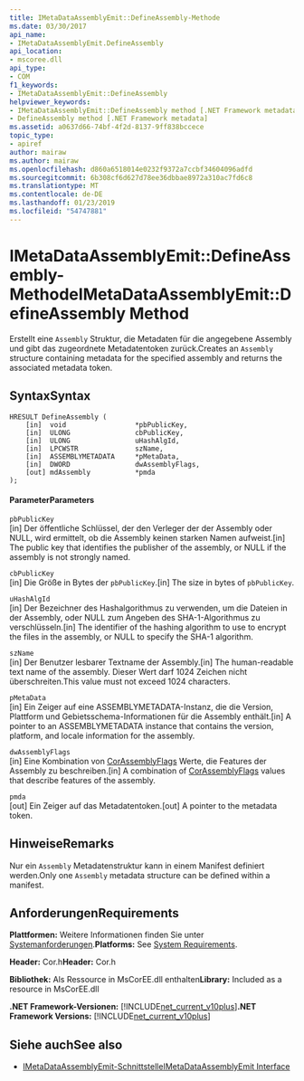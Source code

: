 ```yaml
---
title: IMetaDataAssemblyEmit::DefineAssembly-Methode
ms.date: 03/30/2017
api_name:
- IMetaDataAssemblyEmit.DefineAssembly
api_location:
- mscoree.dll
api_type:
- COM
f1_keywords:
- IMetaDataAssemblyEmit::DefineAssembly
helpviewer_keywords:
- IMetaDataAssemblyEmit::DefineAssembly method [.NET Framework metadata]
- DefineAssembly method [.NET Framework metadata]
ms.assetid: a0637d66-74bf-4f2d-8137-9ff838bccece
topic_type:
- apiref
author: mairaw
ms.author: mairaw
ms.openlocfilehash: d860a6518014e0232f9372a7ccbf34604096adfd
ms.sourcegitcommit: 6b308cf6d627d78ee36dbbae8972a310ac7fd6c8
ms.translationtype: MT
ms.contentlocale: de-DE
ms.lasthandoff: 01/23/2019
ms.locfileid: "54747881"
---
```

# <a name="imetadataassemblyemitdefineassembly-method"></a><span data-ttu-id="6fd2f-102">IMetaDataAssemblyEmit::DefineAssembly-Methode</span><span class="sxs-lookup"><span data-stu-id="6fd2f-102">IMetaDataAssemblyEmit::DefineAssembly Method</span></span>
<span data-ttu-id="6fd2f-103">Erstellt eine `Assembly` Struktur, die Metadaten für die angegebene Assembly und gibt das zugeordnete Metadatentoken zurück.</span><span class="sxs-lookup"><span data-stu-id="6fd2f-103">Creates an `Assembly` structure containing metadata for the specified assembly and returns the associated metadata token.</span></span>  
  
## <a name="syntax"></a><span data-ttu-id="6fd2f-104">Syntax</span><span class="sxs-lookup"><span data-stu-id="6fd2f-104">Syntax</span></span>  
  
```  
HRESULT DefineAssembly (  
    [in]  void                 *pbPublicKey,  
    [in]  ULONG                cbPublicKey,  
    [in]  ULONG                uHashAlgId,  
    [in]  LPCWSTR              szName,   
    [in]  ASSEMBLYMETADATA     *pMetaData,  
    [in]  DWORD                dwAssemblyFlags,  
    [out] mdAssembly           *pmda  
);  
```  
  
#### <a name="parameters"></a><span data-ttu-id="6fd2f-105">Parameter</span><span class="sxs-lookup"><span data-stu-id="6fd2f-105">Parameters</span></span>  
 `pbPublicKey`  
 <span data-ttu-id="6fd2f-106">[in] Der öffentliche Schlüssel, der den Verleger der der Assembly oder NULL, wird ermittelt, ob die Assembly keinen starken Namen aufweist.</span><span class="sxs-lookup"><span data-stu-id="6fd2f-106">[in] The public key that identifies the publisher of the assembly, or NULL if the assembly is not strongly named.</span></span>  
  
 `cbPublicKey`  
 <span data-ttu-id="6fd2f-107">[in] Die Größe in Bytes der `pbPublicKey`.</span><span class="sxs-lookup"><span data-stu-id="6fd2f-107">[in] The size in bytes of `pbPublicKey`.</span></span>  
  
 `uHashAlgId`  
 <span data-ttu-id="6fd2f-108">[in] Der Bezeichner des Hashalgorithmus zu verwenden, um die Dateien in der Assembly, oder NULL zum Angeben des SHA-1-Algorithmus zu verschlüsseln.</span><span class="sxs-lookup"><span data-stu-id="6fd2f-108">[in] The identifier of the hashing algorithm to use to encrypt the files in the assembly, or NULL to specify the SHA-1 algorithm.</span></span>  
  
 `szName`  
 <span data-ttu-id="6fd2f-109">[in] Der Benutzer lesbarer Textname der Assembly.</span><span class="sxs-lookup"><span data-stu-id="6fd2f-109">[in] The human-readable text name of the assembly.</span></span> <span data-ttu-id="6fd2f-110">Dieser Wert darf 1024 Zeichen nicht überschreiten.</span><span class="sxs-lookup"><span data-stu-id="6fd2f-110">This value must not exceed 1024 characters.</span></span>  
  
 `pMetaData`  
 <span data-ttu-id="6fd2f-111">[in] Ein Zeiger auf eine ASSEMBLYMETADATA-Instanz, die die Version, Plattform und Gebietsschema-Informationen für die Assembly enthält.</span><span class="sxs-lookup"><span data-stu-id="6fd2f-111">[in] A pointer to an ASSEMBLYMETADATA instance that contains the version, platform, and locale information for the assembly.</span></span>  
  
 `dwAssemblyFlags`  
 <span data-ttu-id="6fd2f-112">[in] Eine Kombination von [CorAssemblyFlags](../../../../docs/framework/unmanaged-api/metadata/corassemblyflags-enumeration.md) Werte, die Features der Assembly zu beschreiben.</span><span class="sxs-lookup"><span data-stu-id="6fd2f-112">[in] A combination of [CorAssemblyFlags](../../../../docs/framework/unmanaged-api/metadata/corassemblyflags-enumeration.md) values that describe features of the assembly.</span></span>  
  
 `pmda`  
 <span data-ttu-id="6fd2f-113">[out] Ein Zeiger auf das Metadatentoken.</span><span class="sxs-lookup"><span data-stu-id="6fd2f-113">[out] A pointer to the metadata token.</span></span>  
  
## <a name="remarks"></a><span data-ttu-id="6fd2f-114">Hinweise</span><span class="sxs-lookup"><span data-stu-id="6fd2f-114">Remarks</span></span>  
 <span data-ttu-id="6fd2f-115">Nur ein `Assembly` Metadatenstruktur kann in einem Manifest definiert werden.</span><span class="sxs-lookup"><span data-stu-id="6fd2f-115">Only one `Assembly` metadata structure can be defined within a manifest.</span></span>  
  
## <a name="requirements"></a><span data-ttu-id="6fd2f-116">Anforderungen</span><span class="sxs-lookup"><span data-stu-id="6fd2f-116">Requirements</span></span>  
 <span data-ttu-id="6fd2f-117">**Plattformen:** Weitere Informationen finden Sie unter [Systemanforderungen](../../../../docs/framework/get-started/system-requirements.md).</span><span class="sxs-lookup"><span data-stu-id="6fd2f-117">**Platforms:** See [System Requirements](../../../../docs/framework/get-started/system-requirements.md).</span></span>  
  
 <span data-ttu-id="6fd2f-118">**Header:** Cor.h</span><span class="sxs-lookup"><span data-stu-id="6fd2f-118">**Header:** Cor.h</span></span>  
  
 <span data-ttu-id="6fd2f-119">**Bibliothek:** Als Ressource in MsCorEE.dll enthalten</span><span class="sxs-lookup"><span data-stu-id="6fd2f-119">**Library:** Included as a resource in MsCorEE.dll</span></span>  
  
 <span data-ttu-id="6fd2f-120">**.NET Framework-Versionen:** [!INCLUDE[net_current_v10plus](../../../../includes/net-current-v10plus-md.md)]</span><span class="sxs-lookup"><span data-stu-id="6fd2f-120">**.NET Framework Versions:** [!INCLUDE[net_current_v10plus](../../../../includes/net-current-v10plus-md.md)]</span></span>  
  
## <a name="see-also"></a><span data-ttu-id="6fd2f-121">Siehe auch</span><span class="sxs-lookup"><span data-stu-id="6fd2f-121">See also</span></span>
- [<span data-ttu-id="6fd2f-122">IMetaDataAssemblyEmit-Schnittstelle</span><span class="sxs-lookup"><span data-stu-id="6fd2f-122">IMetaDataAssemblyEmit Interface</span></span>](../../../../docs/framework/unmanaged-api/metadata/imetadataassemblyemit-interface.md)
